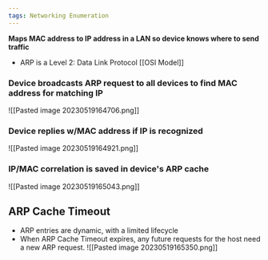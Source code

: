 ```yaml
---
tags: Networking Enumeration
---
```


**Maps MAC address to IP address in a LAN so device knows where to send traffic**

- ARP is a Level 2: Data Link Protocol [[OSI Model]]
### Device broadcasts ARP request to all devices to find MAC address for matching IP
![[Pasted image 20230519164706.png]]

### Device replies w/MAC address if IP is recognized
![[Pasted image 20230519164921.png]]

### IP/MAC correlation is saved in device's ARP cache
![[Pasted image 20230519165043.png]]

## ARP Cache Timeout
- ARP entries are dynamic, with a limited lifecycle
- When ARP Cache Timeout expires, any future requests for the host need a new ARP request.
![[Pasted image 20230519165350.png]]